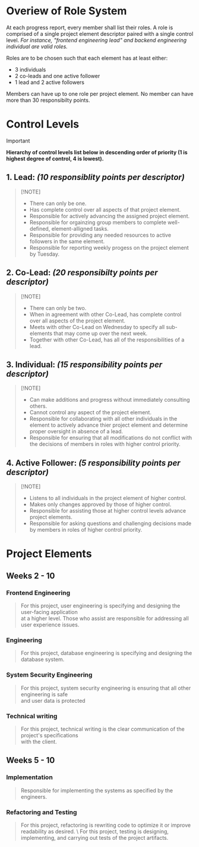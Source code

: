 # Overiew of Role System
At each progress report, every member shall list their roles.
A role is comprised of a single project element descriptor 
paired with a single control level. *For instance, "frontend engineering lead"
and backend engineering individual are valid roles.*

Roles are to be chosen such that each element has at least either:
- 3 individuals
- 2 co-leads and one active follower
- 1 lead and 2 active followers

Members can have up to one role per project element.
No member can have more
than 30 responsibilty points.

# Control Levels 
> [!IMPORTANT]
> **Hierarchy of control levels list below in descending order of priority
> (1 is highest degree of control, 4 is lowest).**
## 1. Lead:  *(10 responsiblity points per descriptor)*
>  [!NOTE]
>  - There can only be one.
>  - Has complete control over all aspects of that project element.
>  - Responsible for actively advancing the assigned project element.
>  - Responsible for orgainzing group members to complete well-defined, element-alligned tasks.
>  - Responsible for providing any needed resources to active followers in the same element.
>  - Responsible for reporting weekly progess on the project element by Tuesday. 
## 2. Co-Lead: *(20 responsibilty points per descriptor)*
>  [!NOTE]
>  - There can only be two.
>  - When in agreement with other Co-Lead, 
     has complete control over all aspects of the project element.
>  - Meets with other Co-Lead on Wednesday 
     to specify all sub-elements that may come up over the next week.
>  - Together with other Co-Lead, has all of the responsibilities of a lead.
## 3. Individual: *(15 responsibility points per descriptor)*
>  [!NOTE]
>  - Can make additions and progress without immediately consulting others.
>  - Cannot control any aspect of the project element.
>  - Responsible for collaborating with all other individuals in the element
>    to actively advance thier project element and determine proper oversight
>    in absence of a lead.
>  - Responsible for ensuring that all modifications do not conflict with 
>    the decisions of members in roles with higher control priority.
## 4. Active Follower: *(5 responsibility points per descriptor)*
>  [!NOTE]
>  - Listens to all individuals in the project element of higher control.
>  - Makes only changes approved by those of higher control.
>  - Responsible for assisting those at higher control levels advance project elements.
>  - Responsible for asking questions and challenging decisions made by members in
>    roles of higher control priority.

# Project Elements 
## Weeks 2 - 10 
### Frontend Engineering 
> For this project, user engineering is specifying and designing the user-facing application \
> at a higher level.  Those who assist are responsible for addressing all user experience issues. 
###  Engineering
> For this project, database engineering is specifying and designing the database system.  
### System Security Engineering
> For this project, system security engineering is ensuring that all other engineering is safe \
> and user data is protected 
### Technical writing
> For this project, technical writing is the clear communication of the project's specifications \
> with the client. 
## Weeks 5 - 10
### Implementation
> Responsible for implementing the systems as specified by the engineers.
### Refactoring and Testing 
> For this project, refactoring is rewriting  code to optimize it or improve readability as desired. \ 
> For this project, testing is designing, implementing, and carrying out tests of the project artifacts.
